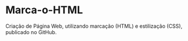 # Marca-o-HTML
Criação de Página Web, utilizando marcação (HTML) e estilização (CSS), publicado no GitHub.
